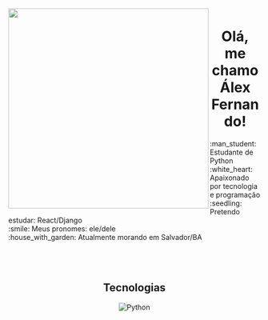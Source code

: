 <div align="center">

<br />
<br />
</div>
<!-- <img align="left" width="400" height="400" src="https://media.giphy.com/media/USV0ym3bVWQJJmNu3N/giphy.gif"> -->
<div align="center">
<img align="left"  height="400" src="https://media3.giphy.com/media/53PIbldQELIo1pBgU4/giphy.gif?cid=790b761162b6a47f53c562c0809fbdc7892e0c4e9bb28c57&rid=giphy.gif&ct=g"/>
</div>
<h1 align="center">Olá, me chamo Álex Fernando! </h1>
<!-- <img src="./.github/Hi.gif" width="25"> -->
:man_student: Estudante de Python<br/>
:white_heart: Apaixonado por tecnologia e programação <br/>
:seedling: Pretendo estudar: React/Django<br/>
:smile: Meus pronomes: ele/dele <br/>
:house_with_garden: Atualmente morando em Salvador/BA<br/>
&#xa0;
<br>
<br>
<br>
<h2 align="center"> Tecnologias </h1>
<p align="center">
 <img src="https://img.shields.io/badge/python-000000?style=for-the-badge&logo=python&logoColor=ffdd54" alt="Python" title="Python">
 </p>

&#xa0;

&#xa0;
